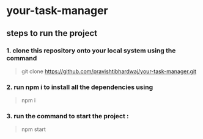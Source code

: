 # your-task-manager
## steps to run the project
### 1. clone this repository onto your local system using the command 
> git clone https://github.com/pravishtibhardwaj/your-task-manager.git
### 2. run npm i to install all the dependencies using 
> npm i
### 3. run the command to start the project :
> npm start
